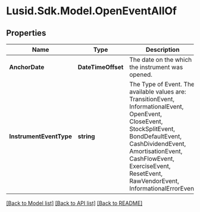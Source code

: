 # Lusid.Sdk.Model.OpenEventAllOf

## Properties

Name | Type | Description | Notes
------------ | ------------- | ------------- | -------------
**AnchorDate** | **DateTimeOffset** | The date on the which the instrument was opened. | [optional] 
**InstrumentEventType** | **string** | The Type of Event. The available values are: TransitionEvent, InformationalEvent, OpenEvent, CloseEvent, StockSplitEvent, BondDefaultEvent, CashDividendEvent, AmortisationEvent, CashFlowEvent, ExerciseEvent, ResetEvent, RawVendorEvent, InformationalErrorEvent | 

[[Back to Model list]](../README.md#documentation-for-models) [[Back to API list]](../README.md#documentation-for-api-endpoints) [[Back to README]](../README.md)

